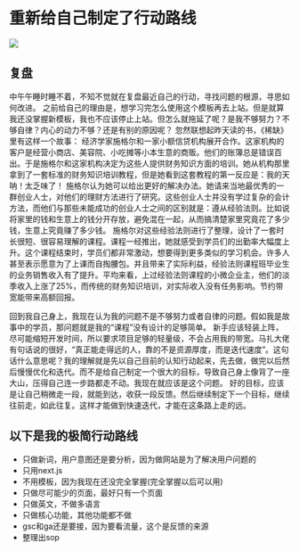 # 重新给自己制定了行动路线
![](https://cdn.mundane.ink/生成动漫风格图片.png)
## 复盘
中午午睡时睡不着，不知不觉就在复盘最近自己的行动，寻找问题的根源，寻思如何改进。
之前给自己的理由是，想学习完怎么使用这个模板再去上站。但是就算我还没掌握新模板，我也不应该停止上站。但怎么就拖延了呢？是我不够努力？不够自律？内心的动力不够？还是有别的原因呢？
忽然联想起昨天读的书，《稀缺》里有这样一个故事：
经济学家施格尔和一家小额信贷机构展开合作。这家机构的客户是经营小商店、美容院、小吃摊等小本生意的商贩。他们的账簿总是错误百出。于是施格尔和这家机构决定为这些人提供财务知识方面的培训。她从机构那里拿到了一套标准的财务知识培训教程，但是她看到这套教程的第一反应是：我的天呐！太乏味了！
施格尔认为她可以给出更好的解决办法。她请来当地最优秀的一群创业人士，对他们的理财方法进行了研究。这些创业人士并没有学过复杂的会计方法，而他们与那些未能成功的创业人士之间的区别就是：遵从经验法则。比如说将家里的钱和生意上的钱分开存放，避免混在一起，从而搞清楚家里究竟花了多少钱，生意上究竟赚了多少钱。
施格尔对这些经验法则进行了整理，设计了一套时长很短、很容易理解的课程。课程一经推出，她就感受到学员们的出勤率大幅度上升。这个课程结束时，学员们都非常激动，想要得到更多类似的学习机会。许多人甚至表示愿意为了上课而自掏腰包。并且带来了实际利益，经验法则课程班毕业生的业务销售收入有了提升。平均来看，上过经验法则课程的小微企业主，他们的淡季收入上涨了25%，而传统的财务知识培训，对实际收入没有任务影响。节约带宽能带来高额回报。

回到我自己身上，我现在认为我的问题不是不够努力或者自律的问题。假如我是故事中的学员，那问题就是我的“课程”没有设计的足够简单。
新手应该轻装上阵，尽可能缩短开发时间，所以要求项目足够的轻量级，不会占用我的带宽。马扎大佬有句话说的很好，“真正能走得远的人，靠的不是资源厚度，而是迭代速度”。这句话什么意思呢？我的理解就是先以自己目前的认知行动起来，先去做，做完以后然后慢慢优化和迭代。而不是给自己制定一个很大的目标，导致自己身上像背了一座大山，压得自己连一步路都走不动。我现在就应该是这个问题。
好的目标，应该是让自己稍微走一段，就能到达，收获一段反馈。然后继续制定下一个目标，继续往前走，如此往复。这样才能做到快速迭代，才能在这条路上走的远。

## 以下是我的极简行动路线
- 只做新词，用户意图还是要分析，因为做网站是为了解决用户问题的
- 只用next.js
- 不用模板，因为我现在还没完全掌握(完全掌握以后可以用)
- 只做尽可能少的页面，最好只有一个页面
- 只做英文，不做多语言
- 只做核心功能，其他功能都不做
- gsc和ga还是要接，因为要看流量，这个是反馈的来源
- 整理出sop
